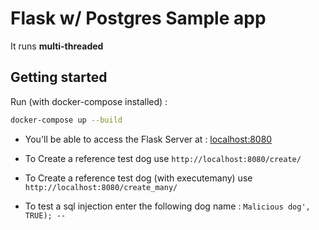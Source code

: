 # Flask w/ Postgres Sample app
It runs **multi-threaded**

## Getting started
Run (with docker-compose installed) :
```bash
docker-compose up --build
```

- You'll be able to access the Flask Server at : [localhost:8080](http://localhost:8080)
- To Create a reference test dog use `http://localhost:8080/create/`
- To Create a reference test dog (with executemany) use `http://localhost:8080/create_many/`

- To test a sql injection enter the following dog name : `Malicious dog', TRUE); -- `
